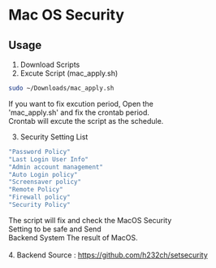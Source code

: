 # Mac OS Security

## Usage

1. Download Scripts
2. Excute Script (mac_apply.sh)
```bash
sudo ~/Downloads/mac_apply.sh
```
If you want to fix excution period, Open the <br>
'mac_apply.sh' and fix the crontab period. <br>
Crontab will excute the script as the schedule. <br>

3. Security Setting List
```bash
"Password Policy"
"Last Login User Info"
"Admin account management"
"Auto Login policy"
"Screensaver policy"
"Remote Policy"
"Firewall policy"
"Security Policy"
```

The script will fix and check the MacOS Security<br>
Setting to be safe and Send<br>
Backend System The result of MacOS.<br><br>
4. Backend Source : https://github.com/h232ch/setsecurity
